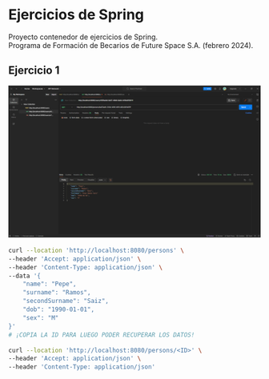 # Ejercicios de Spring

Proyecto contenedor de ejercicios de Spring.  
Programa de Formación de Becarios de Future Space S.A. (febrero 2024).

## Ejercicio 1

![Captura de Postman con el resultado](https://github.com/jlazaroFS/springexercises/blob/exercise1/ex1.PNG?raw=true)

```bash
curl --location 'http://localhost:8080/persons' \
--header 'Accept: application/json' \
--header 'Content-Type: application/json' \
--data '{
    "name": "Pepe",
    "surname": "Ramos",
    "secondSurname": "Saiz",
    "dob": "1990-01-01",
    "sex": "M"
}'
# ¡COPIA LA ID PARA LUEGO PODER RECUPERAR LOS DATOS!
```

```bash
curl --location 'http://localhost:8080/persons/<ID>' \
--header 'Accept: application/json' \
--header 'Content-Type: application/json'
```
